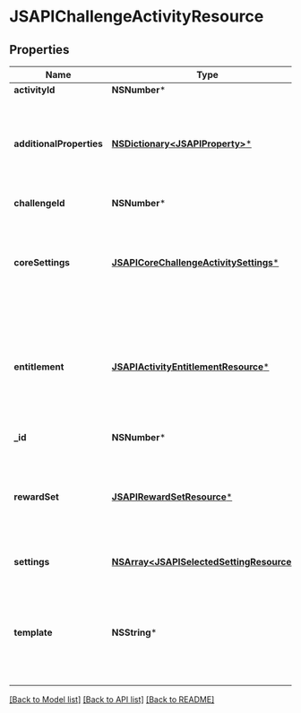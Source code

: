 # JSAPIChallengeActivityResource

## Properties
Name | Type | Description | Notes
------------ | ------------- | ------------- | -------------
**activityId** | **NSNumber*** | The id of the activity | 
**additionalProperties** | [**NSDictionary&lt;JSAPIProperty&gt;***](JSAPIProperty.md) | A map of additional properties, keyed on the property name.  Must match the names and types defined in the template for this item type | [optional] 
**challengeId** | **NSNumber*** | The id of the challenge | [optional] 
**coreSettings** | [**JSAPICoreChallengeActivitySettings***](JSAPICoreChallengeActivitySettings.md) | Defines core settings about the activity that affect how it can be created/played by users. Values may be left null to inherit from parent activity. | [optional] 
**entitlement** | [**JSAPIActivityEntitlementResource***](JSAPIActivityEntitlementResource.md) | The entitlement item needed to participate in the activity as part of this event. Null indicates free entry. When creating/updating only id is used. Item must be pre-existing | [optional] 
**_id** | **NSNumber*** | The unique ID for this resource | [optional] 
**rewardSet** | [**JSAPIRewardSetResource***](JSAPIRewardSetResource.md) | The rewards to give at the end of each occurence of the activity. When creating/updating only id is used. Reward set must be pre-existing | [optional] 
**settings** | [**NSArray&lt;JSAPISelectedSettingResource&gt;***](JSAPISelectedSettingResource.md) | The list of settings and the select options | [optional] 
**template** | **NSString*** | A challenge activity template this challenge activity is validated against (private). May be null and no validation of additional_properties will be done | [optional] 

[[Back to Model list]](../README.md#documentation-for-models) [[Back to API list]](../README.md#documentation-for-api-endpoints) [[Back to README]](../README.md)


